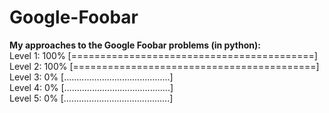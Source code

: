 # Google-Foobar
**My approaches to the Google Foobar problems (in python):**  
Level 1: 100% [==========================================]  
Level 2: 100% [==========================================]
Level 3:   0% [..........................................]  
Level 4:   0% [..........................................]  
Level 5:   0% [..........................................]  
